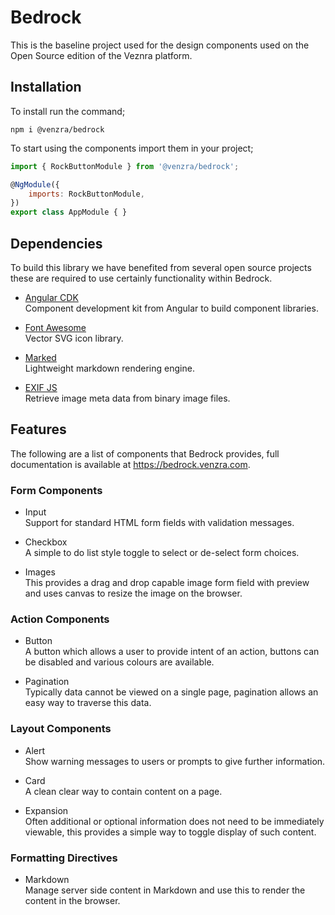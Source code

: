 # Bedrock

This is the baseline project used for the design components used on the Open Source edition of the Veznra platform.

## Installation

To install run the command;

```
npm i @venzra/bedrock
```

To start using the components import them in your project;

```javascript
import { RockButtonModule } from '@venzra/bedrock';

@NgModule({
    imports: RockButtonModule,
})
export class AppModule { }
```

## Dependencies

To build this library we have benefited from several open source projects these are required to use certainly functionality within Bedrock.

- [Angular CDK](https://github.com/angular/components)  
  Component development kit from Angular to build component libraries.

- [Font Awesome](https://github.com/FortAwesome/angular-fontawesome)  
  Vector SVG icon library.

- [Marked](https://github.com/markedjs/marked)  
  Lightweight markdown rendering engine.

- [EXIF JS](https://github.com/exif-js/exif-js)  
  Retrieve image meta data from binary image files.

## Features

The following are a list of components that Bedrock provides, full documentation is available at https://bedrock.venzra.com.

### Form Components

- Input  
  Support for standard HTML form fields with validation messages.

- Checkbox  
  A simple to do list style toggle to select or de-select form choices.

- Images  
  This provides a drag and drop capable image form field with preview and uses canvas to resize the image on the browser.

### Action Components

- Button  
  A button which allows a user to provide intent of an action, buttons can be disabled and various colours are available.

- Pagination  
  Typically data cannot be viewed on a single page, pagination allows an easy way to traverse this data.

### Layout Components

- Alert  
  Show warning messages to users or prompts to give further information.

- Card  
  A clean clear way to contain content on a page.

- Expansion  
  Often additional or optional information does not need to be immediately viewable, this provides a simple way to toggle display of such content.

### Formatting Directives

- Markdown  
  Manage server side content in Markdown and use this to render the content in the browser.
